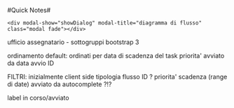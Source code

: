 #Quick Notes#

```
<div modal-show="showDialog" modal-title="diagramma di flusso" class="modal fade"></div>
```

ufficio assegnatario - sottogruppi bootstrap 3


ordinamento
  default: ordinati per data di scadenza del task
  priorita'
  avviato da
  data avvio
  ID


FILTRI:
  inizialmente client side
  tipologia flusso
  ID ?
  priorita'
  scadenza (range di date)
  avviato da
  autocomplete ?!?



label in corso/avviato